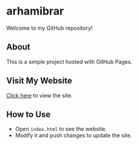# arhamibrar
Welcome to my GitHub repository!  

## About  
This is a simple project hosted with GitHub Pages.  

## Visit My Website  
[Click here](https.arhamibrar.github.io/) to view the site.  

## How to Use  
- Open `index.html` to see the website.  
- Modify it and push changes to update the site.  
